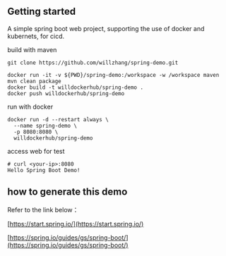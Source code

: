 ## Getting started

A simple spring boot web project, supporting the use of docker and kubernets, for cicd.

build with maven

```
git clone https://github.com/willzhang/spring-demo.git

docker run -it -v ${PWD}/spring-demo:/workspace -w /workspace maven mvn clean package 
docker build -t willdockerhub/spring-demo .
docker push willdockerhub/spring-demo
```

run with docker

```
docker run -d --restart always \
  --name spring-demo \
  -p 8080:8080 \
  willdockerhub/spring-demo
```

access web for test
```
# curl <your-ip>:8080
Hello Spring Boot Demo!
```


## how to generate this demo

Refer to the link below：

[https://start.spring.io/](https://start.spring.io/)

[https://spring.io/guides/gs/spring-boot/](https://spring.io/guides/gs/spring-boot/)
